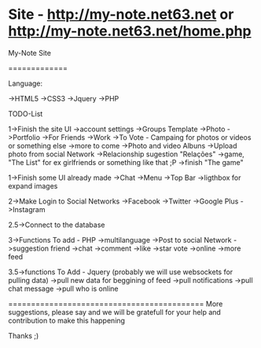 Site - http://my-note.net63.net or http://my-note.net63.net/home.php
====

My-Note Site

=============

Language:

  ->HTML5
  ->CSS3
  ->Jquery
  ->PHP
  
TODO-List

  1->Finish the site UI
      ->account settings
      ->Groups Template
        ->Photo
        ->Portfolio
        ->For Friends
        ->Work
        ->To Vote - Campaing for photos or videos or something else
        ->more to come
      ->Photo and video Albuns
      ->Upload photo from social Network
      ->Relacionship sugestion "Relações"
      ->game, "The List" for ex girlfriends or something like that ;P
      ->finish "The game"
    
  1->Finish some UI already made
      ->Chat
      ->Menu
      ->Top Bar
      ->ligthbox for expand images
    
  2->Make Login to Social Networks
      ->Facebook
      ->Twitter
      ->Google Plus
      ->Instagram
  
  2.5->Connect to the database
  
  3->Functions To add - PHP
      ->multilanguage
      ->Post to social Network
      ->suggestion friend
      ->chat
      ->comment
      ->like
      ->star vote
      ->online
      ->more feed
      
  3.5->functions To Add - Jquery (probably we will use websockets for pulling data)
      ->pull new data for beggining of feed
      ->pull notifications
      ->pull chat message
      ->pull who is online
      
===========================================
More suggestions, please say and we will be gratefull for your help and contribution to make this happening

Thanks ;)
